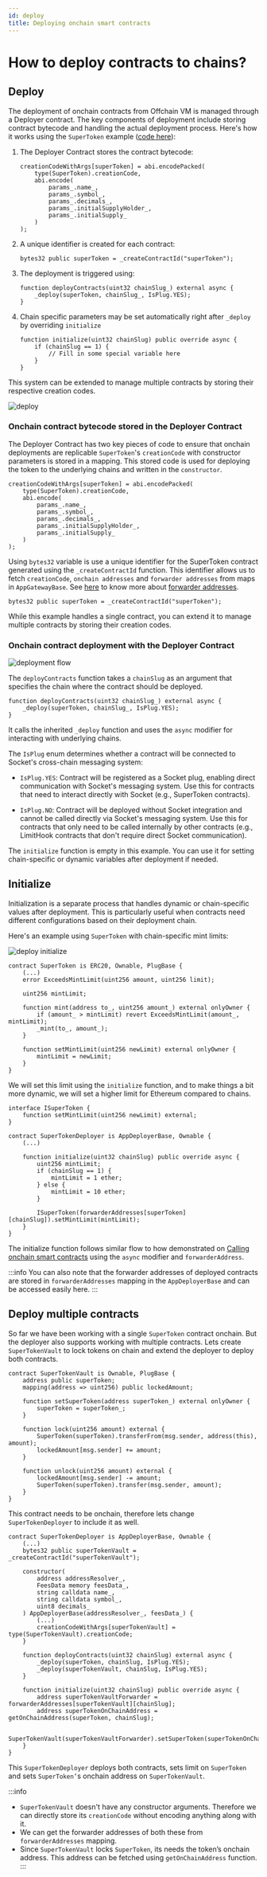 ```yaml
---
id: deploy
title: Deploying onchain smart contracts
---
```


# How to deploy contracts to chains?

## Deploy

The deployment of onchain contracts from Offchain VM is managed through a Deployer contract. The key components of deployment include storing contract bytecode and handling the actual deployment process. Here's how it works using the `SuperToken` example ([code here](https://github.com/SocketDotTech/socket-protocol/blob/master/contracts/apps/super-token/SuperTokenDeployer.sol)):

1. The Deployer Contract stores the contract bytecode:
    ```solidity
    creationCodeWithArgs[superToken] = abi.encodePacked(
        type(SuperToken).creationCode,
        abi.encode(
            params_.name_,
            params_.symbol_,
            params_.decimals_,
            params_.initialSupplyHolder_,
            params_.initialSupply_
        )
    );
    ```

1. A unique identifier is created for each contract:
    ```solidity
    bytes32 public superToken = _createContractId("superToken");
    ```

1. The deployment is triggered using:
    ```solidity
    function deployContracts(uint32 chainSlug_) external async {
        _deploy(superToken, chainSlug_, IsPlug.YES);
    }
    ```

1. Chain specific parameters may be set automatically right after `_deploy` by overriding `initialize`
    ```solidity
    function initialize(uint32 chainSlug) public override async {
        if (chainSlug == 1) {
            // Fill in some special variable here
        }
    }
    ```

This system can be extended to manage multiple contracts by storing their respective creation codes.

<div style={{ display: 'flex', justifyContent: 'center' }}>
    <img src="/img/deploy_sequence.svg" alt="deploy" style={{ width: '80%' }} />
</div>

### Onchain contract bytecode stored in the Deployer Contract
The Deployer Contract has two key pieces of code to ensure that onchain deployments are replicable `SuperToken`'s `creationCode` with constructor parameters is stored in a mapping. This stored code is used for deploying the token to the underlying chains and written in the `constructor`.
```solidity
creationCodeWithArgs[superToken] = abi.encodePacked(
    type(SuperToken).creationCode,
    abi.encode(
        params_.name_,
        params_.symbol_,
        params_.decimals_,
        params_.initialSupplyHolder_,
        params_.initialSupply_
    )
);
```

Using  `bytes32` variable is use a unique identifier for the SuperToken contract generated using the `_createContractId` function. This identifier allows us to fetch `creationCode`, `onchain addresses` and `forwarder addresses` from maps in `AppGatewayBase`. See [here](/forwarder-addresses) to know more about [forwarder addresses](/forwarder-addresses).
```solidity
bytes32 public superToken = _createContractId("superToken");
```

While this example handles a single contract, you can extend it to manage multiple contracts by storing their creation codes.

### Onchain contract deployment with the Deployer Contract
<div style={{ display: 'flex', justifyContent: 'center' }}>
    <img src="/img/deployment_flow.svg" alt="deployment flow" style={{ width: '100%' }} />
</div>

The `deployContracts` function takes a `chainSlug` as an argument that specifies the chain where the contract should be deployed.
```solidity
function deployContracts(uint32 chainSlug_) external async {
    _deploy(superToken, chainSlug_, IsPlug.YES);
}
```
It calls the inherited `_deploy` function and uses the `async` modifier for interacting with underlying chains.

The `IsPlug` enum determines whether a contract will be connected to Socket's cross-chain messaging system:

- `IsPlug.YES`: Contract will be registered as a Socket plug, enabling direct communication with Socket's messaging system. Use this for contracts that need to interact directly with Socket (e.g., SuperToken contracts).

- `IsPlug.NO`: Contract will be deployed without Socket integration and cannot be called directly via Socket's messaging system. Use this for contracts that only need to be called internally by other contracts (e.g., LimitHook contracts that don't require direct Socket communication).

The `initialize` function is empty in this example. You can use it for setting chain-specific or dynamic variables after deployment if needed.

## Initialize

Initialization is a separate process that handles dynamic or chain-specific values after deployment. This is particularly useful when contracts need different configurations based on their deployment chain.

Here's an example using `SuperToken` with chain-specific mint limits:

<div style={{ display: 'flex', justifyContent: 'center' }}>
    <img src="/img/deploy_initialize.svg" alt="deploy initialize" style={{ width: '80%' }} />
</div>

```solidity
contract SuperToken is ERC20, Ownable, PlugBase {
    (...)
    error ExceedsMintLimit(uint256 amount, uint256 limit);

    uint256 mintLimit;

    function mint(address to_, uint256 amount_) external onlyOwner {
        if (amount_ > mintLimit) revert ExceedsMintLimit(amount_, mintLimit);
        _mint(to_, amount_);
    }

    function setMintLimit(uint256 newLimit) external onlyOwner {
        mintLimit = newLimit;
    }
}
```

We will set this limit using the `initialize` function, and to make things a bit more dynamic, we will set a higher limit for Ethereum compared to chains.

```solidity
interface ISuperToken {
    function setMintLimit(uint256 newLimit) external;
}

contract SuperTokenDeployer is AppDeployerBase, Ownable {
    (...)

    function initialize(uint32 chainSlug) public override async {
        uint256 mintLimit;
        if (chainSlug == 1) {
            mintLimit = 1 ether;
        } else {
            mintLimit = 10 ether;
        }

        ISuperToken(forwarderAddresses[superToken][chainSlug]).setMintLimit(mintLimit);
    }
}
```

The initialize function follows similar flow to how demonstrated on [Calling onchain smart contracts](/call-contracts) using the `async` modifier and `forwarderAddress`.

:::info
You can also note that the forwarder addresses of deployed contracts are stored in `forwarderAddresses` mapping in the `AppDeployerBase` and can be accessed easily here.
:::

## Deploy multiple contracts

So far we have been working with a single `SuperToken` contract onchain. But the deployer also supports working with multiple contracts. Lets create `SuperTokenVault` to lock tokens on chain and extend the deployer to deploy both contracts.

```solidity
contract SuperTokenVault is Ownable, PlugBase {
    address public superToken;
    mapping(address => uint256) public lockedAmount;

    function setSuperToken(address superToken_) external onlyOwner {
        superToken = superToken_;
    }

    function lock(uint256 amount) external {
        SuperToken(superToken).transferFrom(msg.sender, address(this), amount);
        lockedAmount[msg.sender] += amount;
    }

    function unlock(uint256 amount) external {
        lockedAmount[msg.sender] -= amount;
        SuperToken(superToken).transfer(msg.sender, amount);
    }
}
```

This contract needs to be onchain, therefore lets change `SuperTokenDeployer` to include it as well.

```solidity
contract SuperTokenDeployer is AppDeployerBase, Ownable {
    (...)
    bytes32 public superTokenVault = _createContractId("superTokenVault");

    constructor(
        address addressResolver_,
        FeesData memory feesData_,
        string calldata name_,
        string calldata symbol_,
        uint8 decimals_
    ) AppDeployerBase(addressResolver_, feesData_) {
        (...)
        creationCodeWithArgs[superTokenVault] = type(SuperTokenVault).creationCode;
    }

    function deployContracts(uint32 chainSlug) external async {
        _deploy(superToken, chainSlug, IsPlug.YES);
        _deploy(superTokenVault, chainSlug, IsPlug.YES);
    }

    function initialize(uint32 chainSlug) public override async {
        address superTokenVaultForwarder = forwarderAddresses[superTokenVault][chainSlug];
        address superTokenOnChainAddress = getOnChainAddress(superToken, chainSlug);

        SuperTokenVault(superTokenVaultForwarder).setSuperToken(superTokenOnChainAddress);
    }
}
```

This `SuperTokenDeployer` deploys both contracts, sets limit on `SuperToken` and sets `SuperToken’`s onchain address on `SuperTokenVault`.

:::info
- `SuperTokenVault` doesn't have any constructor arguments. Therefore we can directly store its `creationCode` without encoding anything along with it.
- We can get the forwarder addresses of both these from `forwarderAddresses` mapping.
- Since `SuperTokenVault` locks `SuperToken`, its needs the token’s onchain address. This address can be fetched using `getOnChainAddress` function.
:::
